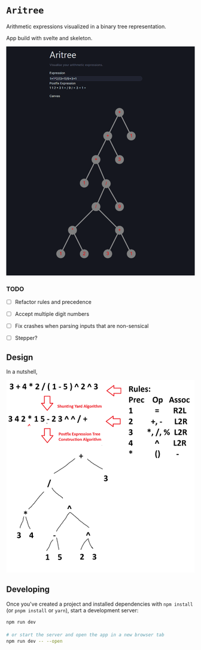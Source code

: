 # `Aritree`

Arithmetic expressions visualized in a binary tree representation.

App build with svelte and skeleton.

![](./.github/aritree_page.png)

### TODO

- [ ] Refactor rules and precedence
- [ ] Accept multiple digit numbers
- [ ] Fix crashes when parsing inputs that are non-sensical
- [ ] Stepper?


## Design

In a nutshell,

![](./.github/aritree_design.png)

## Developing

Once you've created a project and installed dependencies with `npm install` (or `pnpm install` or `yarn`), start a development server:

```bash
npm run dev

# or start the server and open the app in a new browser tab
npm run dev -- --open
```

